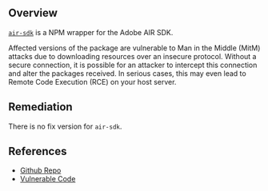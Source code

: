## Overview
[`air-sdk`](https://www.npmjs.com/package/air-sdk) is a NPM wrapper for the Adobe AIR SDK.

Affected versions of the package are vulnerable to Man in the Middle (MitM) attacks due to downloading resources over an insecure protocol. Without a secure connection, it is possible for an attacker to intercept this connection and alter the packages received. In serious cases, this may even lead to Remote Code Execution (RCE) on your host server.

## Remediation
There is no fix version for `air-sdk`.

## References
- [Github Repo](https://github.com/dayvson/air-sdk)
- [Vulnerable Code](https://github.com/dayvson/air-sdk/blob/5a8066059ad6fc00b6a0693901146530c7143898/package.json#L28)
